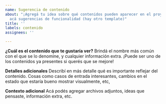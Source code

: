 ```yaml
---
name: Sugerencia de contenido
about: "¡Agregá tu idea sobre qué contenidos pueden aparecer en el proyecto! No pongas
  acá sugerencias de funcionalidad (hay otro template)"
title: ''
labels: contenido
assignees: ''

---
```


**¿Cuál es el contenido que te gustaría ver?**
Brindá el nombre más común con el que se lo denomine, y cualquier información extra. ¡Puede ser uno de los contenidos ya presentes si querés que se mejore!

**Detalles adicionales**
Describí en más detalle qué es importante reflejar del contenido. Cosas como casos de entrada interesantes, cambios en el estado que estaría bueno mostrar visualmente, etc, 

**Contexto adicional**
Acá podés agregar archivos adjuntos, ideas que pensaste, información extra, etc.
